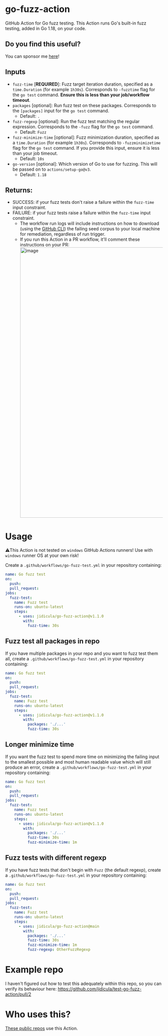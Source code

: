 # go-fuzz-action
GitHub Action for Go fuzz testing. This Action runs Go's built-in fuzz testing, added in Go 1.18, on your code.


## Do you find this useful?

You can sponsor me [here](https://github.com/sponsors/jidicula)!

## Inputs
* `fuzz-time` [**REQUIRED**]: Fuzz target iteration duration, specified as a `time.Duration` (for example `1h30s`). Corresponds to `-fuzztime` flag for the `go test` command. **Ensure this is less than your job/workflow timeout**.
* `packages` [optional]: Run fuzz test on these packages. Corresponds to the `[packages]` input for the `go test` command.
  * Default: `.`
* `fuzz-regexp` [optional]: Run the fuzz test matching the regular expression. Corresponds to the `-fuzz` flag for the `go test` command.
  * Default: `Fuzz`
* `fuzz-minimize-time` [optional]: Fuzz minimization duration, specified as a `time.Duration` (for example `1h30s`). Corresponds to `-fuzzminimizetime` flag for the `go test` command. If you provide this input, ensure it is less than your job timeout.
  * Default: `10s`
* `go-version` [optional]: Which version of Go to use for fuzzing. This will be passed on to `actions/setup-go@v3`.
  * Default: `1.18`
  
## Returns:
* SUCCESS: if your fuzz tests don't raise a failure within the `fuzz-time` input constraint.
* FAILURE: if your fuzz tests raise a failure within the `fuzz-time` input constraint.
  * The workflow run logs will include instructions on how to download (using the [GitHub CLI](https://cli.github.com)) the failing seed corpus to your local machine for remediation, regardless of run trigger.
  * If you run this Action in a PR workflow, it'll comment these instructions on your PR: <img width="864" alt="image" src="https://user-images.githubusercontent.com/12765385/162630131-9050221e-dc75-4620-aa19-d004d8678074.png">

# Usage
⚠️This Action is not tested on `windows` GitHub Actions runners! Use with `windows` runner OS at your own risk!

Create a `.github/workflows/go-fuzz-test.yml` in your repository containing:


```yaml
name: Go fuzz test
on:
  push:
  pull_request:
jobs:
  fuzz-test:
    name: Fuzz test
    runs-on: ubuntu-latest
    steps:
      - uses: jidicula/go-fuzz-action@v1.1.0
        with:
          fuzz-time: 30s
```

## Fuzz test all packages in repo

If you have multiple packages in your repo and you want to fuzz test them all, create a `.github/workflows/go-fuzz-test.yml` in your repository containing:

```yaml
name: Go fuzz test
on:
  push:
  pull_request:
jobs:
  fuzz-test:
    name: Fuzz test
    runs-on: ubuntu-latest
    steps:
      - uses: jidicula/go-fuzz-action@v1.1.0
        with:
          packages: './...'
          fuzz-time: 30s
```

## Longer minimize time

If you want the fuzz test to spend more time on minimizing the failing input to the smallest possible and most human readable value which will still produce an error, create a `.github/workflows/go-fuzz-test.yml` in your repository containing:

```yaml
name: Go fuzz test
on:
  push:
  pull_request:
jobs:
  fuzz-test:
    name: Fuzz test
    runs-on: ubuntu-latest
    steps:
      - uses: jidicula/go-fuzz-action@v1.1.0
        with:
          packages: './...'
          fuzz-time: 30s
          fuzz-minimize-time: 1m
```

## Fuzz tests with different regexp

If you have fuzz tests that don't begin with `Fuzz` (the default regexp), create a `.github/workflows/go-fuzz-test.yml` in your repository containing:

```yaml
name: Go fuzz test
on:
  push:
  pull_request:
jobs:
  fuzz-test:
    name: Fuzz test
    runs-on: ubuntu-latest
    steps:
      - uses: jidicula/go-fuzz-action@main
        with:
          packages: './...'
          fuzz-time: 30s
          fuzz-minimize-time: 1m
          fuzz-regexp: OtherFuzzRegexp
```

# Example repo

I haven't figured out how to test this adequately within this repo, so you can verify its behaviour here: https://github.com/jidicula/test-go-fuzz-action/pull/2

# Who uses this?

[These public repos](https://github.com/search?o=desc&q=uses%3A+jidicula%2Fgo-fuzz-action+-user%3Ajidicula&s=indexed&type=Code) use this Action.
